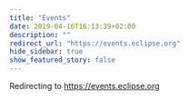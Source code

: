 ```yaml
---
title: "Events"
date: 2019-04-16T16:13:39+02:00
description: ""
redirect_url: "https://events.eclipse.org"
hide_sidebar: true
show_featured_story: false
---
```


Redirecting to https://events.eclipse.org
